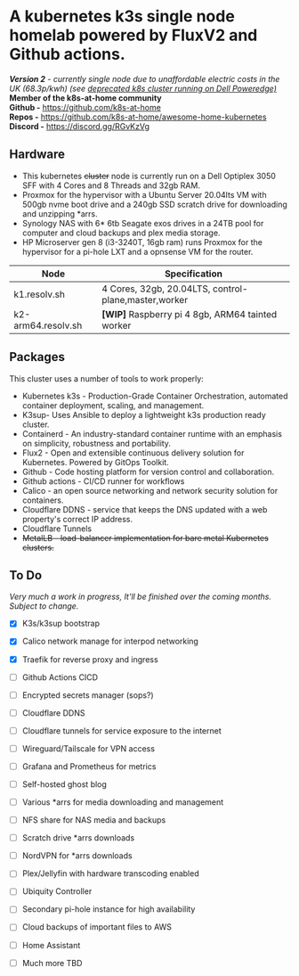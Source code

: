 # **A kubernetes k3s single node homelab powered by FluxV2 and Github actions.**

****Version 2*** - currently single node due to unaffordable electric costs in the UK (68.3p/kwh) (see [deprecated k8s cluster running on Dell Poweredge)](https://github.com/fobiat/k8s-gitops)* <br />
**Member of the k8s-at-home community**  
**Github -** https://github.com/k8s-at-home  
**Repos -** https://github.com/k8s-at-home/awesome-home-kubernetes  
**Discord -** https://discord.gg/RGvKzVg


## Hardware
- This kubernetes ~~cluster~~ node is currently run on a Dell Optiplex 3050 SFF with 4 Cores and 8 Threads and 32gb RAM.
- Proxmox for the hypervisor with a Ubuntu Server 20.04lts VM with 500gb nvme boot drive and a 240gb SSD scratch drive for downloading and unzipping *arrs.
- Synology NAS with 6* 6tb Seagate exos drives in a 24TB pool for computer and cloud backups and plex media storage.
- HP Microserver gen 8 (i3-3240T, 16gb ram) runs Proxmox for the hypervisor for a pi-hole LXT and a opnsense VM for the router.
 

| Node              | Specification                                        |
| ----------------- | ---------------------------------------------------- |
| k1.resolv.sh      | 4 Cores, 32gb, 20.04LTS, control-plane,master,worker |
| k2-arm64.resolv.sh| **[WIP]** Raspberry pi 4 8gb, ARM64 tainted worker   |





## Packages

This cluster uses a number of tools to work properly:

* Kubernetes k3s - Production-Grade Container Orchestration,
	automated container deployment, scaling, and management.
* K3sup- Uses Ansible to deploy a lightweight k3s production ready cluster.
* Containerd - An industry-standard container runtime with an emphasis on simplicity, robustness and portability.
* Flux2 - Open and extensible continuous delivery solution for Kubernetes. Powered by GitOps Toolkit.
* Github - Code hosting platform for version control and collaboration.
* Github actions - CI/CD runner for workflows
* Calico - an open source networking and network security solution for containers.
* Cloudflare DDNS - service that keeps the DNS updated with a web property's correct IP address.
* Cloudflare Tunnels 
* ~~MetalLB - load-balancer implementation for bare metal Kubernetes clusters.~~

## To Do 
*Very much a work in progress, It'll be finished over the coming months. Subject to change.*
 * [x] K3s/k3sup bootstrap
 * [x] Calico network manage for interpod networking
 * [x] Traefik for reverse proxy and ingress
 * [ ] Github Actions CICD
 * [ ] Encrypted secrets manager (sops?)
 * [ ] Cloudflare DDNS
 * [ ] Cloudflare tunnels for service exposure to the internet
 * [ ] Wireguard/Tailscale for VPN access 
 * [ ] Grafana and Prometheus for metrics
 * [ ] Self-hosted ghost blog
 * [ ] Various *arrs for media downloading and management
 * [ ] NFS share for NAS media and backups
 * [ ] Scratch drive *arrs downloads 
 * [ ] NordVPN for *arrs downloads
 * [ ] Plex/Jellyfin with hardware transcoding enabled
 * [ ] Ubiquity Controller
 * [ ] Secondary pi-hole instance for high availability 
 * [ ] Cloud backups of important files to AWS
 * [ ] Home Assistant
 * [ ] Much more TBD 


